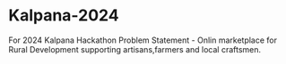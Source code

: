 # Kalpana-2024
For 2024 Kalpana Hackathon
Problem Statement - Onlin marketplace for Rural Development supporting artisans,farmers and local craftsmen.
